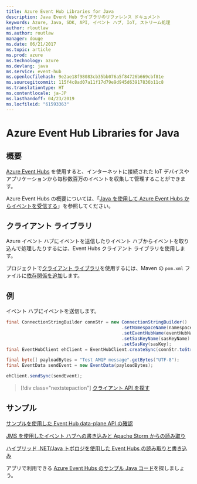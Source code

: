 ```yaml
---
title: Azure Event Hub Libraries for Java
description: Java Event Hub ライブラリのリファレンス ドキュメント
keywords: Azure, Java, SDK, API, イベント ハブ, IoT, ストリーム処理
author: rloutlaw
ms.author: routlaw
manager: douge
ms.date: 06/21/2017
ms.topic: article
ms.prod: azure
ms.technology: azure
ms.devlang: java
ms.service: event-hub
ms.openlocfilehash: 9e2ae18f98083cb35bb076a5f84726b669cbf81e
ms.sourcegitcommit: 115f4c8ad07a11f17d79e9d945d63917836b11c8
ms.translationtype: HT
ms.contentlocale: ja-JP
ms.lasthandoff: 04/23/2019
ms.locfileid: "61593363"
---
```

# <a name="azure-event-hub-libraries-for-java"></a>Azure Event Hub Libraries for Java

## <a name="overview"></a>概要

[Azure Event Hubs](/azure/event-hubs/event-hubs-what-is-event-hubs) を使用すると、インターネットに接続された IoT デバイスやアプリケーションから毎秒数百万のイベントを収集して管理することができます。

Azure Event Hubs の概要については、「[Java を使用して Azure Event Hubs からイベントを受信する](/azure/event-hubs/event-hubs-java-get-started-receive-eph)」を参照してください。


## <a name="client-library"></a>クライアント ライブラリ

Azure イベント ハブにイベントを送信したりイベント ハブからイベントを取り込んで処理したりするには、Event Hubs クライアント ライブラリを使用します。

プロジェクトで[クライアント ライブラリ](https://mvnrepository.com/artifact/com.microsoft.azure/azure-eventhubs)を使用するには、Maven の `pom.xml` ファイルに[依存関係を追加](https://maven.apache.org/guides/getting-started/index.html#How_do_I_use_external_dependencies)します。
 

## <a name="example"></a>例

イベント ハブにイベントを送信します。

```java
final ConnectionStringBuilder connStr = new ConnectionStringBuilder()
                                            .setNamespaceName(namespaceName)
                                            .setEventHubName(eventHubName)
                                            .setSasKeyName(sasKeyName)
                                            .setSasKey(sasKey);
final EventHubClient ehClient = EventHubClient.createSync(connStr.toString());

final byte[] payloadBytes = "Test AMQP message".getBytes("UTF-8");
final EventData sendEvent = new EventData(payloadBytes);

ehClient.sendSync(sendEvent);
```


> [!div class="nextstepaction"]
> [クライアント API を探す](/java/api/overview/azure/eventhubs/client)



## <a name="samples"></a>サンプル

[サンプルを使用した Event Hub data-plane API の確認][1]

[JMS を使用したイベント ハブへの書き込みと Apache Storm からの読み取り][2]

[ハイブリッド .NET/Java トポロジを使用した Event Hubs の読み取りと書き込み][3] 

[1]: https://github.com/Azure/azure-event-hubs/tree/master/samples/Java
[2]: https://github.com/Azure-Samples/event-hubs-java-storm-sender-jms-receiver
[3]: https://github.com/Azure-Samples/hdinsight-dotnet-java-storm-eventhub

アプリで利用できる [Azure Event Hubs のサンプル Java コード](https://azure.microsoft.com/resources/samples/?platform=java&term=event)を探しましょう。

